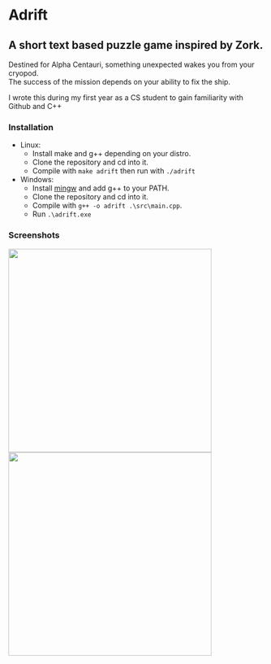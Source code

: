 # Adrift

## A short text based puzzle game inspired by Zork.

Destined for Alpha Centauri, something unexpected wakes you from your cryopod.  
The success of the mission depends on your ability to fix the ship.

I wrote this during my first year as a CS student to gain familiarity with Github and C++

### Installation

* Linux:
   * Install make and g++ depending on your distro.
   * Clone the repository and cd into it.
   * Compile with `make adrift` then run with `./adrift`  
* Windows:
   * Install [mingw](http://www.mingw.org/) and add g++ to your PATH.
   * Clone the repository and cd into it.
   * Compile with `g++ -o adrift .\src\main.cpp`. 
   * Run `.\adrift.exe`  

### Screenshots

<img src="https://github.com/mitchfen/adrift/blob/master/screenshots/welcome.png" width = 400 />
<img src="https://github.com/mitchfen/adrift/blob/master/screenshots/actions.png" width = 400 />
